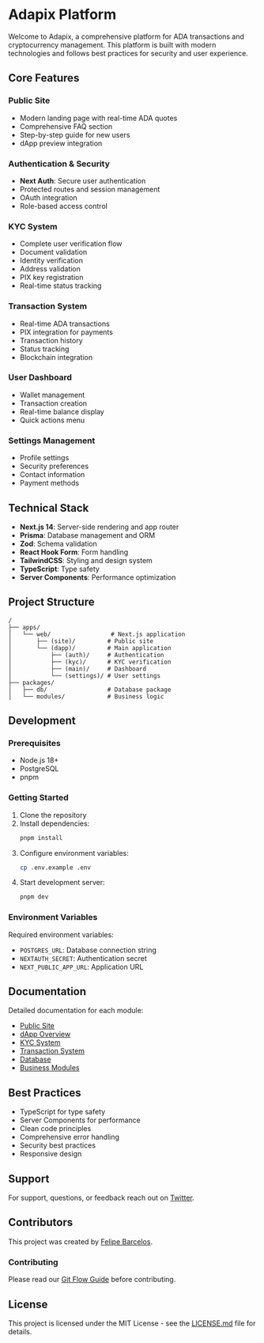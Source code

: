 # Adapix Platform

Welcome to Adapix, a comprehensive platform for ADA transactions and cryptocurrency management. This platform is built with modern technologies and follows best practices for security and user experience.

## Core Features

### Public Site
- Modern landing page with real-time ADA quotes
- Comprehensive FAQ section
- Step-by-step guide for new users
- dApp preview integration

### Authentication & Security
- **Next Auth**: Secure user authentication
- Protected routes and session management
- OAuth integration
- Role-based access control

### KYC System
- Complete user verification flow
- Document validation
- Identity verification
- Address validation
- PIX key registration
- Real-time status tracking

### Transaction System
- Real-time ADA transactions
- PIX integration for payments
- Transaction history
- Status tracking
- Blockchain integration

### User Dashboard
- Wallet management
- Transaction creation
- Real-time balance display
- Quick actions menu

### Settings Management
- Profile settings
- Security preferences
- Contact information
- Payment methods

## Technical Stack

- **Next.js 14**: Server-side rendering and app router
- **Prisma**: Database management and ORM
- **Zod**: Schema validation
- **React Hook Form**: Form handling
- **TailwindCSS**: Styling and design system
- **TypeScript**: Type safety
- **Server Components**: Performance optimization

## Project Structure

```
/
├── apps/
│   └── web/                 # Next.js application
│       ├── (site)/         # Public site
│       └── (dapp)/         # Main application
│           ├── (auth)/     # Authentication
│           ├── (kyc)/      # KYC verification
│           ├── (main)/     # Dashboard
│           └── (settings)/ # User settings
├── packages/
│   ├── db/                 # Database package
│   └── modules/            # Business logic
```

## Development

### Prerequisites
- Node.js 18+
- PostgreSQL
- pnpm

### Getting Started

1. Clone the repository
2. Install dependencies:
   ```bash
   pnpm install
   ```
3. Configure environment variables:
   ```bash
   cp .env.example .env
   ```
4. Start development server:
   ```bash
   pnpm dev
   ```

### Environment Variables

Required environment variables:
- `POSTGRES_URL`: Database connection string
- `NEXTAUTH_SECRET`: Authentication secret
- `NEXT_PUBLIC_APP_URL`: Application URL

## Documentation

Detailed documentation for each module:
- [Public Site](apps/web/src/app/(site)/README.md)
- [dApp Overview](apps/web/src/app/(dapp)/README.md)
- [KYC System](apps/web/src/app/(dapp)/dapp/(kyc)/README.md)
- [Transaction System](apps/web/src/app/(dapp)/dapp/(transactions)/README.md)
- [Database](packages/db/README.md)
- [Business Modules](packages/modules/README.md)

## Best Practices

- TypeScript for type safety
- Server Components for performance
- Clean code principles
- Comprehensive error handling
- Security best practices
- Responsive design

## Support

For support, questions, or feedback reach out on [Twitter](https://twitter.com/feldbarcelospro).

## Contributors

This project was created by [Felipe Barcelos](https://twitter.com/feldbarcelospro).

### Contributing

Please read our [Git Flow Guide](docs/GITFLOW.md) before contributing.

## License

This project is licensed under the MIT License - see the [LICENSE.md](LICENSE.md) file for details.
